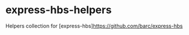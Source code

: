 express-hbs-helpers
===================

Helpers collection for [express-hbs]https://github.com/barc/express-hbs

